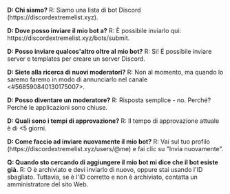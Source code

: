 **D: Chi siamo?** R: Siamo una lista di bot Discord (https\://discordextremelist.xyz).

**D: Dove posso inviare il mio bot a?** R: È possibile inviarlo qui: https\://discordextremelist.xyz/bots/submit.

**D: Posso inviare qualcos'altro oltre al mio bot?** R: Sì! È possibile inviare server e templates per creare un server Discord.

**D: Siete alla ricerca di nuovi moderatori?** R: Non al momento, ma quando lo saremo faremo in modo di annunciarlo nel canale <#568590840130175007>.

**D: Posso diventare un moderatore?** R: Risposta semplice - no. Perché? Perché le applicazioni sono chiuse.

**D: Quali sono i tempi di approvazione?** R: Il tempo di approvazione attuale è di <5 giorni.

**D: Come faccio ad inviare nuovamente il mio bot?** R: Vai sul tuo profilo (https\://discordextremelist.xyz/users/@me) e fai clic su "Invia nuovamente".

**Q: Quando sto cercando di aggiungere il mio bot mi dice che il bot esiste già.** R: O è archiviato e devi inviarlo di nuovo, oppure stai usando l'ID sbagliato. Tuttavia, se è l'ID corretto e non è archiviato, contatta un amministratore del sito Web.
